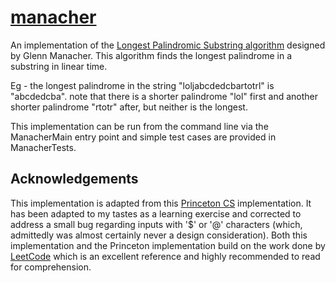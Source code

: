 # [manacher](https://github.com/nit3owl/manacher)

An implementation of the [Longest Palindromic Substring algorithm](https://en.wikipedia.org/wiki/Longest_palindromic_substring) designed by
Glenn Manacher. This algorithm finds the longest palindrome in a substring in linear time.

Eg - the longest palindrome in the string "loljabcdedcbartotrl" is "abcdedcba". note that there is a shorter palindrome
"lol" first and another shorter palindrome "rtotr" after, but neither is the longest.

This implementation can be run from the command line via the ManacherMain entry point and simple test cases are provided
in ManacherTests.

## Acknowledgements
This implementation is adapted from this [Princeton CS](http://algs4.cs.princeton.edu/53substring/Manacher.java.html)
implementation. It has been adapted to my tastes as a learning exercise and corrected to address a small bug regarding
inputs with '$' or '@' characters (which, admittedly was almost certainly never a design consideration). Both this
implementation and the Princeton implementation build on the work done by [LeetCode](http://articles.leetcode.com/2011/11/longest-palindromic-substring-part-ii.html)
which is an excellent reference and highly recommended to read for comprehension.
